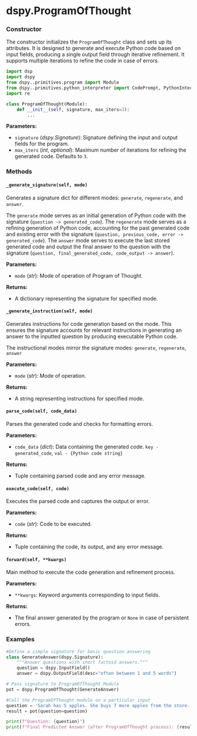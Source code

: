 # dspy.ProgramOfThought

### Constructor

The constructor initializes the `ProgramOfThought` class and sets up its attributes. It is designed to generate and execute Python code based on input fields, producing a single output field through iterative refinement. It supports multiple iterations to refine the code in case of errors.

```python
import dsp
import dspy
from dspy..primitives.program import Module
from dspy..primitives.python_interpreter import CodePrompt, PythonInterpreter
import re

class ProgramOfThought(Module):
    def __init__(self, signature, max_iters=3):
        ...
```

**Parameters:**
- `signature` (_dspy.Signature_): Signature defining the input and output fields for the program.
- `max_iters` (_int_, _optional_): Maximum number of iterations for refining the generated code. Defaults to `3`.

### Methods

#### `_generate_signature(self, mode)`

Generates a signature dict for different modes: `generate`, `regenerate`, and `answer`.

The `generate` mode serves as an initial generation of Python code with the signature (`question -> generated_code`).
The `regenerate` mode serves as a refining generation of Python code, accounting for the past generated code and existing error with the signature (`question, previous_code, error -> generated_code`).
The `answer` mode serves to execute the last stored generated code and output the final answer to the question with the signature (`question, final_generated_code, code_output -> answer`).

**Parameters:**
- `mode` (_str_): Mode of operation of Program of Thought.

**Returns:**
- A dictionary representing the signature for specified mode.

#### `_generate_instruction(self, mode)`

Generates instructions for code generation based on the mode. This ensures the signature accounts for relevant instructions in generating an answer to the inputted question by producing executable Python code.

The instructional modes mirror the signature modes: `generate`, `regenerate`, `answer`

**Parameters:**
- `mode` (_str_): Mode of operation.

**Returns:**
- A string representing instructions for specified mode.

#### `parse_code(self, code_data)`

Parses the generated code and checks for formatting errors.

**Parameters:**
- `code_data` (_dict_): Data containing the generated code. `key - generated_code`, `val - {Python code string}`

**Returns:**
- Tuple containing parsed code and any error message.

#### `execute_code(self, code)`

Executes the parsed code and captures the output or error.

**Parameters:**
- `code` (_str_): Code to be executed.

**Returns:**
- Tuple containing the code, its output, and any error message.

#### `forward(self, **kwargs)`

Main method to execute the code generation and refinement process.

**Parameters:**
- `**kwargs`: Keyword arguments corresponding to input fields.

**Returns:**
- The final answer generated by the program or `None` in case of persistent errors.

### Examples

```python
#Define a simple signature for basic question answering
class GenerateAnswer(dspy.Signature):
    """Answer questions with short factoid answers."""
    question = dspy.InputField()
    answer = dspy.OutputField(desc="often between 1 and 5 words")

# Pass signature to ProgramOfThought Module
pot = dspy.ProgramOfThought(GenerateAnswer)

#Call the ProgramOfThought module on a particular input
question = 'Sarah has 5 apples. She buys 7 more apples from the store. How many apples does Sarah have now?'
result = pot(question=question)

print(f"Question: {question}")
print(f"Final Predicted Answer (after ProgramOfThought process): {result.answer}")
```

